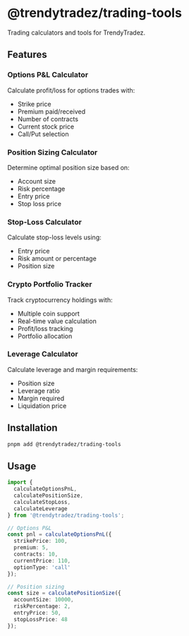 # @trendytradez/trading-tools

Trading calculators and tools for TrendyTradez.

## Features

### Options P&L Calculator
Calculate profit/loss for options trades with:
- Strike price
- Premium paid/received
- Number of contracts
- Current stock price
- Call/Put selection

### Position Sizing Calculator
Determine optimal position size based on:
- Account size
- Risk percentage
- Entry price
- Stop loss price

### Stop-Loss Calculator
Calculate stop-loss levels using:
- Entry price
- Risk amount or percentage
- Position size

### Crypto Portfolio Tracker
Track cryptocurrency holdings with:
- Multiple coin support
- Real-time value calculation
- Profit/loss tracking
- Portfolio allocation

### Leverage Calculator
Calculate leverage and margin requirements:
- Position size
- Leverage ratio
- Margin required
- Liquidation price

## Installation

```bash
pnpm add @trendytradez/trading-tools
```

## Usage

```typescript
import { 
  calculateOptionsPnL,
  calculatePositionSize,
  calculateStopLoss,
  calculateLeverage
} from '@trendytradez/trading-tools';

// Options P&L
const pnl = calculateOptionsPnL({
  strikePrice: 100,
  premium: 5,
  contracts: 10,
  currentPrice: 110,
  optionType: 'call'
});

// Position sizing
const size = calculatePositionSize({
  accountSize: 10000,
  riskPercentage: 2,
  entryPrice: 50,
  stopLossPrice: 48
});
```
